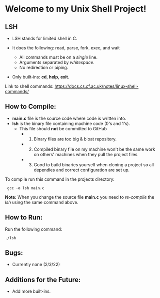 # Welcome to my Unix Shell Project!
 ## LSH
* LSH stands for limited shell in C.
* It does the following:  read, parse, fork, exec, and wait
    * All commands must be on a *single* line.
    * Arguments separated by *whitespace*.
    * No redirection or piping.

* Only built-ins: **cd**, **help**, **exit**.

Link to shell commands:
https://docs.cs.cf.ac.uk/notes/linux-shell-commands/

## How to Compile:

* **main.c** file is the source code where code is written into.
* **lsh** is the binary file containing machine code (0's and 1's).
    * This file should **not** be committed to GitHub
        * 1) Binary files are too big & bloat repository.
        * 2) Compiled binary file on my machine won't be the same work on others' machines when they pull the project files.
        * 3) Good to build binaries yourself when cloning a project so all dependies and correct configuration are set up.


To compile run this command in the projects directory:

     gcc -o lsh main.c 

 **Note:** When you change the source file **main.c** you need to *re-compile* the *lsh* using the same command above.


## How to Run: 

 Run the following command:

    ./lsh

##  Bugs:

* Currently none (2/3/22)

## Additions for the Future:

* Add more built-ins.